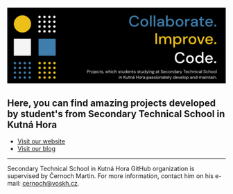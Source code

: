 ![GitHub HeroBanner](https://github.com/SPSKH/.github/blob/main/images/readme.png) 

## Here, you can find amazing projects developed by student's from Secondary Technical School in Kutná Hora

* [Visit our website](https://spskh.cz)
* [Visit our blog](https://blog.spskh.cz)

---

Secondary Technical School in Kutná Hora GitHub organization is supervised by Černoch Martin. For more information, contact him on his e-mail: [cernoch@voskh.cz](mailto:cernoch@voskh.cz).